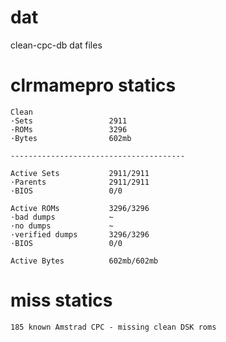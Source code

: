 # dat
clean-cpc-db dat files

# clrmamepro statics
```
Clean
·Sets                 2911
·ROMs                 3296
·Bytes                602mb

---------------------------------------

Active Sets           2911/2911
·Parents              2911/2911
·BIOS                 0/0

Active ROMs           3296/3296
·bad dumps            ~
·no dumps             ~
·verified dumps       3296/3296
·BIOS                 0/0

Active Bytes          602mb/602mb
```

# miss statics
```
185 known Amstrad CPC - missing clean DSK roms
```
